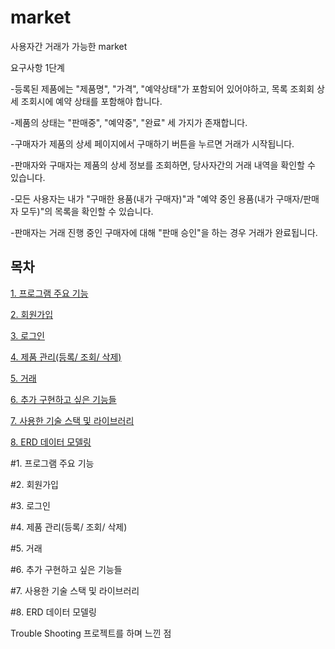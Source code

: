 # market

사용자간 거래가 가능한 market

요구사항 1단계

-등록된 제품에는 "제품명", "가격", "예약상태"가 포함되어 있어야하고, 목록 조회회 상세 조회시에 예약 상태를 포함해야 합니다.

-제품의 상태는 "판매중", "예약중", "완료" 세 가지가 존재합니다.

-구매자가 제품의 상세 페이지에서 구매하기 버튼을 누르면 거래가 시작됩니다.

-판매자와 구매자는 제품의 상세 정보를 조회하면, 당사자간의 거래 내역을 확인할 수 있습니다.

-모든 사용자는 내가 "구매한 용품(내가 구매자)"과 "예약 중인 용품(내가 구매자/판매자 모두)"의 목록을 확인할 수 있습니다.

-판매자는 거래 진행 중인 구매자에 대해 "판매 승인"을 하는 경우 거래가 완료됩니다.

## 목차
[1. 프로그램 주요 기능](#1.-프로그램-주요-기능)

[2. 회원가입](#2.-회원가입)

[3. 로그인](#3.-로그인)

[4. 제품 관리(등록/ 조회/ 삭제)](#4.-제품-관리(등록/-조회/-삭제))

[5. 거래](#5.-거래)

[6. 추가 구현하고 싶은 기능들](#6.-추가-구현하고-싶은-기능들)

[7. 사용한 기술 스택 및 라이브러리](#7.-사용한-기술-스택-및-라이브러리)

[8. ERD 데이터 모델링](#8.-ERD-데이터-모델링)


#1. 프로그램 주요 기능

#2. 회원가입

#3. 로그인

#4. 제품 관리(등록/ 조회/ 삭제)

#5. 거래

#6. 추가 구현하고 싶은 기능들

#7. 사용한 기술 스택 및 라이브러리

#8. ERD 데이터 모델링

Trouble Shooting
프로젝트를 하며 느낀 점
